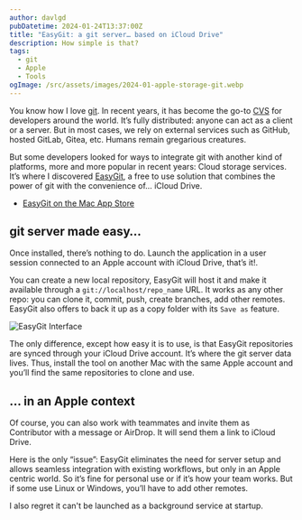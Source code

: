 ```yaml
---
author: davlgd
pubDatetime: 2024-01-24T13:37:00Z
title: "EasyGit: a git server… based on iCloud Drive"
description: How simple is that?
tags:
  - git
  - Apple
  - Tools
ogImage: /src/assets/images/2024-01-apple-storage-git.webp
---
```


You know how I love [git](/tags/git). In recent years, it has become the go-to [CVS](https://en.wikipedia.org/wiki/Concurrent_Versions_System) for developers around the world. It’s fully distributed: anyone can act as a client or a server. But in most cases, we rely on external services such as GitHub, hosted GitLab, Gitea, etc. Humans remain gregarious creatures.

But some developers looked for ways to integrate git with another kind of platforms, more and more popular in recent years: Cloud storage services. It’s where I discovered [EasyGit](https://easygit.app/), a free to use solution that combines the power of git with the convenience of… iCloud Drive.

- [EasyGit on the Mac App Store](https://apps.apple.com/fr/app/easygit/id1228242832?mt=12)

## git server made easy…

Once installed, there’s nothing to do. Launch the application in a user session connected to an Apple account with iCloud Drive, that’s it!.

You can create a new local repository, EasyGit will host it and make it available through a `git://localhost/repo_name` URL. It works as any other repo: you can clone it, commit, push, create branches, add other remotes. EasyGit also offers to back it up as a copy folder with its `Save as` feature.

![EasyGit Interface](/src/images/2024-01-easygit-interface.webp)

The only difference, except how easy it is to use, is that EasyGit repositories are synced through your iCloud Drive account. It’s where the git server data lives. Thus, install the tool on another Mac with the same Apple account and you’ll find the same repositories to clone and use.

## … in an Apple context

Of course, you can also work with teammates and invite them as Contributor with a message or AirDrop. It will send them a link to iCloud Drive.

Here is the only “issue”: EasyGit eliminates the need for server setup and allows seamless integration with existing workflows, but only in an Apple centric world. So it’s fine for personal use or if it’s how your team works. But if some use Linux or Windows, you’ll have to add other remotes.

I also regret it can't be launched as a background service at startup.
